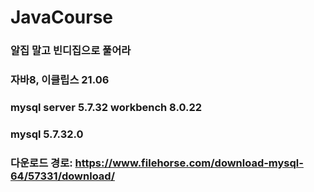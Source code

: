 # JavaCourse

### 알집 말고 빈디집으로 풀어라
### 자바8, 이클립스 21.06
### mysql server 5.7.32 workbench 8.0.22

### mysql 5.7.32.0
### 다운로드 경로: https://www.filehorse.com/download-mysql-64/57331/download/